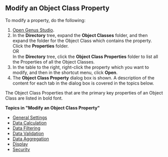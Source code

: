 ## Modify an Object Class Property

To modify a property, do the following:

1.  [Open Genus Studio](../../getting-started/how-to-open-genus-studio.md).
2.  In the **Directory** tree, expand the **Object Classes** folder, and then expand the folder for the Object Class which contains the property. Click the **Properties** folder.  
    OR  
    In the **Directory** tree, click the **Object Class Properties** folder to list all the Properties of all the Object Classes.
3.  In the table to the right, right-click the property which you want to modify, and then in the shortcut menu, click **Open**.
4.  The **Object Class Property** dialog box is shown. A description of the content for each tab in the dialog box is covered in the topics below.

The Object Class Properties that are the primary key properties of an Object Class are listed in bold font.

**Topics in "Modify an Object Class Property"**
* [General Settings](modify-an-object-class-property/general-settings.md)
* [Data Calculation](modify-an-object-class-property/data-calculation.md)
* [Data Filtering](modify-an-object-class-property/data-filtering.md)
* [Data Validation](modify-an-object-class-property/data-validation.md)
* [Data Aggregation](modify-an-object-class-property/data-aggregation.md)
* [Display](modify-an-object-class-property/display.md)
* [Security](modify-an-object-class-property/security.md)